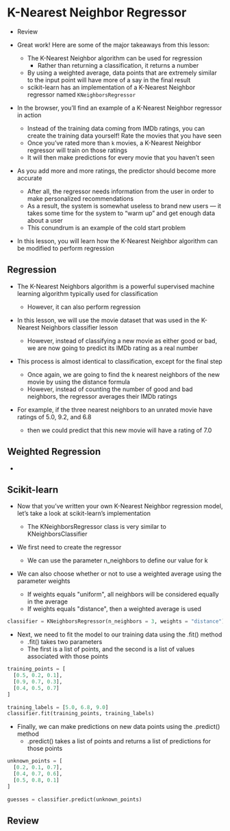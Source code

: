 # K-Nearest Neighbor Regressor

- Review

- Great work! Here are some of the major takeaways from this lesson:
    - The K-Nearest Neighbor algorithm can be used for regression
        - Rather than returning a classification, it returns a number
    - By using a weighted average, data points that are extremely similar to the input point will have more of a say in the final result
    - scikit-learn has an implementation of a K-Nearest Neighbor regressor named `KNeighborsRegressor`

- In the browser, you’ll find an example of a K-Nearest Neighbor regressor in action
    - Instead of the training data coming from IMDb ratings, you can create the training data yourself! Rate the movies that you have seen
    - Once you’ve rated more than `k` movies, a K-Nearest Neighbor regressor will train on those ratings
    - It will then make predictions for every movie that you haven’t seen

- As you add more and more ratings, the predictor should become more accurate
    - After all, the regressor needs information from the user in order to make personalized recommendations
    - As a result, the system is somewhat useless to brand new users — it takes some time for the system to “warm up” and get enough data about a user
    - This conundrum is an example of the cold start problem
- In this lesson, you will learn how the K-Nearest Neighbor algorithm can be modified to perform regression

## Regression
- The K-Nearest Neighbors algorithm is a powerful supervised machine learning algorithm typically used for classification
    - However, it can also perform regression

- In this lesson, we will use the movie dataset that was used in the K-Nearest Neighbors classifier lesson
    - However, instead of classifying a new movie as either good or bad, we are now going to predict its IMDb rating as a real number

- This process is almost identical to classification, except for the final step
    - Once again, we are going to find the k nearest neighbors of the new movie by using the distance formula
    - However, instead of counting the number of good and bad neighbors, the regressor averages their IMDb ratings

- For example, if the three nearest neighbors to an unrated movie have ratings of 5.0, 9.2, and 6.8
    - then we could predict that this new movie will have a rating of 7.0
## Weighted Regression
- 
## Scikit-learn
- Now that you’ve written your own K-Nearest Neighbor regression model, let’s take a look at scikit-learn’s implementation
    - The KNeighborsRegressor class is very similar to KNeighborsClassifier

- We first need to create the regressor
    - We can use the parameter n_neighbors to define our value for k

- We can also choose whether or not to use a weighted average using the parameter weights
    - If weights equals "uniform", all neighbors will be considered equally in the average
    - If weights equals "distance", then a weighted average is used
```python
classifier = KNeighborsRegressor(n_neighbors = 3, weights = "distance")
```
- Next, we need to fit the model to our training data using the .fit() method
    - .fit() takes two parameters
    - The first is a list of points, and the second is a list of values associated with those points
```python
training_points = [
  [0.5, 0.2, 0.1],
  [0.9, 0.7, 0.3],
  [0.4, 0.5, 0.7]
]
 
training_labels = [5.0, 6.8, 9.0]
classifier.fit(training_points, training_labels)
```
- Finally, we can make predictions on new data points using the .predict() method
    - .predict() takes a list of points and returns a list of predictions for those points
```python
unknown_points = [
  [0.2, 0.1, 0.7],
  [0.4, 0.7, 0.6],
  [0.5, 0.8, 0.1]
]
 
guesses = classifier.predict(unknown_points)
```
## Review


